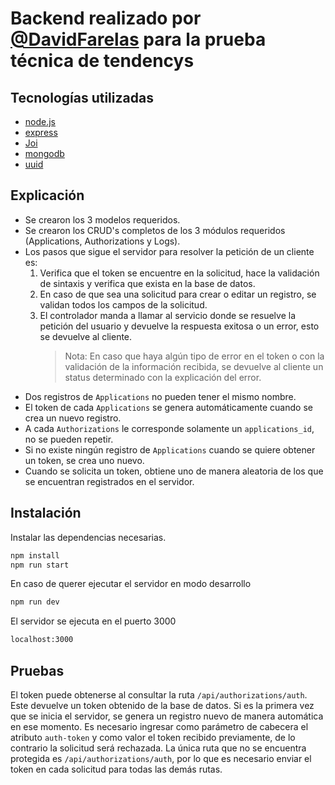 # Backend realizado por [@DavidFarelas](https://github.com/DavidFarelas) para la prueba técnica de tendencys

## Tecnologías utilizadas

- [node.js]
- [express]
- [Joi]
- [mongodb]
- [uuid]

## Explicación

- Se crearon los 3 modelos requeridos.
- Se crearon los CRUD's completos de los 3 módulos requeridos (Applications, Authorizations y Logs).
- Los pasos que sigue el servidor para resolver la petición de un cliente es:
  1. Verifica que el token se encuentre en la solicitud, hace la validación de sintaxis y verifica que exista en la base de datos.
  2. En caso de que sea una solicitud para crear o editar un registro, se validan todos los campos de la solicitud.
  3. El controlador manda a llamar al servicio donde se resuelve la petición del usuario y devuelve la respuesta exitosa o un error, esto se devuelve al cliente.
     > Nota: En caso que haya algún tipo de error en el token o con la validación de la información recibida, se devuelve al cliente un status determinado con la explicación del error.
- Dos registros de `Applications` no pueden tener el mismo nombre.
- El token de cada `Applications` se genera automáticamente cuando se crea un nuevo registro.
- A cada `Authorizations` le corresponde solamente un `applications_id`, no se pueden repetir.
- Si no existe ningún registro de `Applications` cuando se quiere obtener un token, se crea uno nuevo.
- Cuando se solicita un token, obtiene uno de manera aleatoria de los que se encuentran registrados en el servidor.

## Instalación

Instalar las dependencias necesarias.

```sh
npm install
npm run start
```

En caso de querer ejecutar el servidor en modo desarrollo

```sh
npm run dev
```

El servidor se ejecuta en el puerto 3000

```sh
localhost:3000
```

## Pruebas

El token puede obtenerse al consultar la ruta `/api/authorizations/auth`. Este devuelve un token obtenido de la base de datos. Si es la primera vez que se inicia el servidor, se genera un registro nuevo de manera automática en ese momento.
Es necesario ingresar como parámetro de cabecera el atributo `auth-token` y como valor el token recibido previamente, de lo contrario la solicitud será rechazada.
La única ruta que no se encuentra protegida es `/api/authorizations/auth`, por lo que es necesario enviar el token en cada solicitud para todas las demás rutas.

[//]: # "References"
[node.js]: http://nodejs.org
[express]: https://expressjs.com
[joi]: https://joi.dev
[mongodb]: https://www.mongodb.com/
[uuid]: https://www.npmjs.com/package/uuidv4
